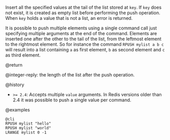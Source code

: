 Insert all the specified values at the tail of the list stored at `key`.
If `key` does not exist, it is created as empty list before performing the
push operation.
When `key` holds a value that is not a list, an error is returned.

It is possible to push multiple elements using a single command call just specifying multiple arguments at the end of the command. Elements are inserted one after the other to the tail of the list, from the leftmost element to the rightmost element. So for instance the command `RPUSH mylist a b c` will result into a list containing `a` as first element, `b` as second element and `c` as third element.

@return

@integer-reply: the length of the list after the push operation.

@history

* `>= 2.4`: Accepts multiple `value` arguments. In Redis versions older than 2.4 it was possible to push a single value per command.

@examples

    @cli
    RPUSH mylist "hello"
    RPUSH mylist "world"
    LRANGE mylist 0 -1


